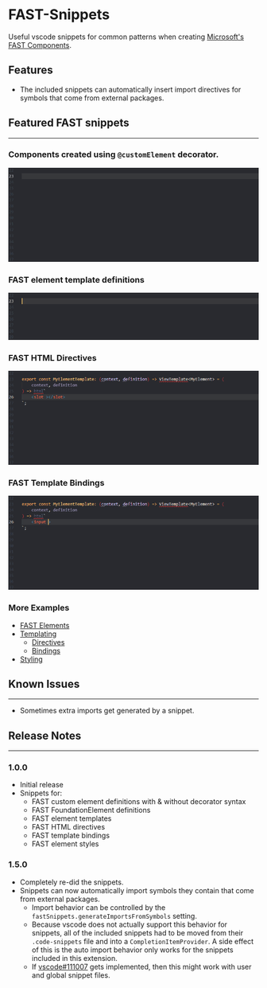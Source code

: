 # **FAST-Snippets**
Useful vscode snippets for common patterns when creating [Microsoft's FAST Components](https://github.com/microsoft/fast).

## **Features**
* The included snippets can automatically insert import directives for symbols that come from external packages.

## **Featured FAST snippets**
***
### Components created using `@customElement` decorator.
![custom element](examples/fast-element-classes/custom-element-decorator.gif)

### FAST element template definitions
![template](examples/templating/template-typed.gif)

### FAST HTML Directives
![slotted directive](examples/templating/directive-slotted.gif)

### FAST Template Bindings
![event binding](examples/templating/binding-event.gif)

### **More Examples**
* [FAST Elements](examples/fast-element-classes/fast-element-classes.md)
* [Templating](examples/templating/template.md)
	* [Directives](examples/templating/directives.md)
	* [Bindings](examples/templating/bindings.md)
* [Styling](examples/styling/styling.md)

## **Known Issues**
***
* Sometimes extra imports get generated by a snippet.

## **Release Notes**
***
### 1.0.0
* Initial release
* Snippets for:
	* FAST custom element definitions with & without decorator syntax
	* FAST FoundationElement definitions
	* FAST element templates
	* FAST HTML directives
	* FAST template bindings
	* FAST element styles

### 1.5.0
* Completely re-did the snippets.
* Snippets can now automatically import symbols they contain that come from external packages.
	* Import behavior can be controlled by the `fastSnippets.generateImportsFromSymbols` setting.
	* Because vscode does not actually support this behavior for snippets, all of the included
	snippets had to be moved from their `.code-snippets` file and into a `CompletionItemProvider`.
	A side effect of this is the auto import behavior only works for the snippets included in this
	extension.
	* If [vscode#111007](https://github.com/microsoft/vscode/issues/111007) gets implemented, then this might work with user and global snippet files.